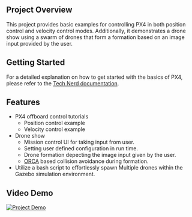 ## Project Overview

This project provides basic examples for controlling PX4 in both position control and velocity control modes. Additionally, it demonstrates a drone show using a swarm of drones that form a formation based on an image input provided by the user.

## Getting Started

For a detailed explanation on how to get started with the basics of PX4, please refer to the [Tech Nerd documentation](https://technerd.readthedocs.io/en/latest/).


## Features

- PX4 offboard control tutorials
    - Position control example
    - Velocity control example
- Drone show
    - Mission control UI for taking input from user.
    - Setting user defined configuration in run time.
    - Drone formation depecting the image input given by the user.
    - [ORCA](https://gamma.cs.unc.edu/ORCA/) based collision avoidance during formation. 
- Utilize a bash script to effortlessly spawn Multiple drones within the Gazebo simulation environment.


## Video Demo

[![Project Demo](https://img.youtube.com/vi/PH_vu_SqwpU/0.jpg)](https://www.youtube.com/watch?v=PH_vu_SqwpU&t=7s)
